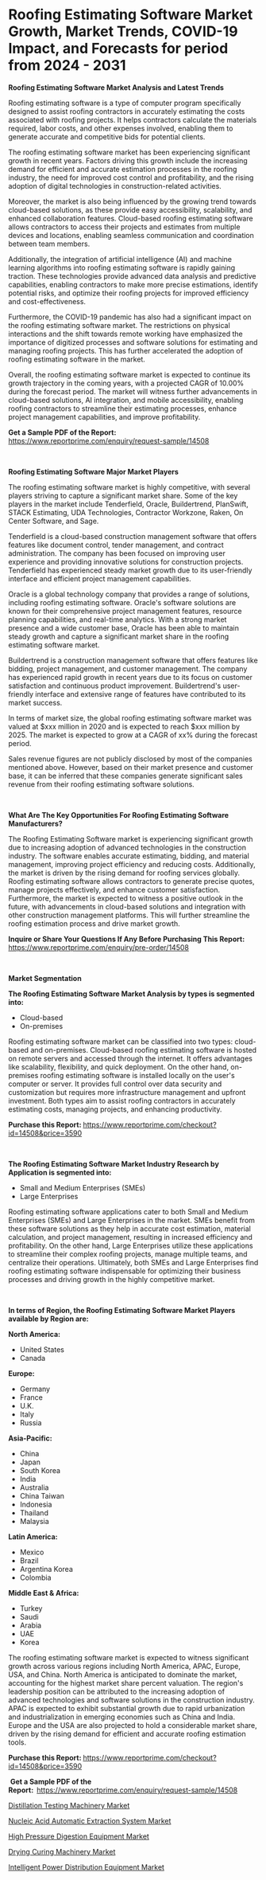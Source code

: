 <p><h1>Roofing Estimating Software Market Growth, Market Trends, COVID-19 Impact, and Forecasts for period from 2024 - 2031</h1></p><p><strong>Roofing Estimating Software Market Analysis and Latest Trends</strong></p>
<p><p>Roofing estimating software is a type of computer program specifically designed to assist roofing contractors in accurately estimating the costs associated with roofing projects. It helps contractors calculate the materials required, labor costs, and other expenses involved, enabling them to generate accurate and competitive bids for potential clients.</p><p>The roofing estimating software market has been experiencing significant growth in recent years. Factors driving this growth include the increasing demand for efficient and accurate estimation processes in the roofing industry, the need for improved cost control and profitability, and the rising adoption of digital technologies in construction-related activities.</p><p>Moreover, the market is also being influenced by the growing trend towards cloud-based solutions, as these provide easy accessibility, scalability, and enhanced collaboration features. Cloud-based roofing estimating software allows contractors to access their projects and estimates from multiple devices and locations, enabling seamless communication and coordination between team members.</p><p>Additionally, the integration of artificial intelligence (AI) and machine learning algorithms into roofing estimating software is rapidly gaining traction. These technologies provide advanced data analysis and predictive capabilities, enabling contractors to make more precise estimations, identify potential risks, and optimize their roofing projects for improved efficiency and cost-effectiveness.</p><p>Furthermore, the COVID-19 pandemic has also had a significant impact on the roofing estimating software market. The restrictions on physical interactions and the shift towards remote working have emphasized the importance of digitized processes and software solutions for estimating and managing roofing projects. This has further accelerated the adoption of roofing estimating software in the market.</p><p>Overall, the roofing estimating software market is expected to continue its growth trajectory in the coming years, with a projected CAGR of 10.00% during the forecast period. The market will witness further advancements in cloud-based solutions, AI integration, and mobile accessibility, enabling roofing contractors to streamline their estimating processes, enhance project management capabilities, and improve profitability.</p></p>
<p><strong>Get a Sample PDF of the Report:&nbsp;</strong> <a href="https://www.reportprime.com/enquiry/request-sample/14508">https://www.reportprime.com/enquiry/request-sample/14508</a></p>
<p>&nbsp;</p>
<p><strong>Roofing Estimating Software Major Market Players</strong></p>
<p><p>The roofing estimating software market is highly competitive, with several players striving to capture a significant market share. Some of the key players in the market include Tenderfield, Oracle, Buildertrend, PlanSwift, STACK Estimating, UDA Technologies, Contractor Workzone, Raken, On Center Software, and Sage.</p><p>Tenderfield is a cloud-based construction management software that offers features like document control, tender management, and contract administration. The company has been focused on improving user experience and providing innovative solutions for construction projects. Tenderfield has experienced steady market growth due to its user-friendly interface and efficient project management capabilities.</p><p>Oracle is a global technology company that provides a range of solutions, including roofing estimating software. Oracle's software solutions are known for their comprehensive project management features, resource planning capabilities, and real-time analytics. With a strong market presence and a wide customer base, Oracle has been able to maintain steady growth and capture a significant market share in the roofing estimating software market.</p><p>Buildertrend is a construction management software that offers features like bidding, project management, and customer management. The company has experienced rapid growth in recent years due to its focus on customer satisfaction and continuous product improvement. Buildertrend's user-friendly interface and extensive range of features have contributed to its market success.</p><p>In terms of market size, the global roofing estimating software market was valued at $xxx million in 2020 and is expected to reach $xxx million by 2025. The market is expected to grow at a CAGR of xx% during the forecast period.</p><p>Sales revenue figures are not publicly disclosed by most of the companies mentioned above. However, based on their market presence and customer base, it can be inferred that these companies generate significant sales revenue from their roofing estimating software solutions.</p></p>
<p>&nbsp;</p>
<p><strong>What Are The Key Opportunities For Roofing Estimating Software Manufacturers?</strong></p>
<p><p>The Roofing Estimating Software market is experiencing significant growth due to increasing adoption of advanced technologies in the construction industry. The software enables accurate estimating, bidding, and material management, improving project efficiency and reducing costs. Additionally, the market is driven by the rising demand for roofing services globally. Roofing estimating software allows contractors to generate precise quotes, manage projects effectively, and enhance customer satisfaction. Furthermore, the market is expected to witness a positive outlook in the future, with advancements in cloud-based solutions and integration with other construction management platforms. This will further streamline the roofing estimation process and drive market growth.</p></p>
<p><strong>Inquire or Share Your Questions If Any Before Purchasing This Report:</strong> <a href="https://www.reportprime.com/enquiry/pre-order/14508">https://www.reportprime.com/enquiry/pre-order/14508</a></p>
<p>&nbsp;</p>
<p><strong>Market Segmentation</strong></p>
<p><strong>The Roofing Estimating Software Market Analysis by types is segmented into:</strong></p>
<p><ul><li>Cloud-based</li><li>On-premises</li></ul></p>
<p><p>Roofing estimating software market can be classified into two types: cloud-based and on-premises. Cloud-based roofing estimating software is hosted on remote servers and accessed through the internet. It offers advantages like scalability, flexibility, and quick deployment. On the other hand, on-premises roofing estimating software is installed locally on the user's computer or server. It provides full control over data security and customization but requires more infrastructure management and upfront investment. Both types aim to assist roofing contractors in accurately estimating costs, managing projects, and enhancing productivity.</p></p>
<p><strong>Purchase this Report:&nbsp;</strong><a href="https://www.reportprime.com/checkout?id=14508&price=3590">https://www.reportprime.com/checkout?id=14508&price=3590</a></p>
<p>&nbsp;</p>
<p><strong>The Roofing Estimating Software Market Industry Research by Application is segmented into:</strong></p>
<p><ul><li>Small and Medium Enterprises (SMEs)</li><li>Large Enterprises</li></ul></p>
<p><p>Roofing estimating software applications cater to both Small and Medium Enterprises (SMEs) and Large Enterprises in the market. SMEs benefit from these software solutions as they help in accurate cost estimation, material calculation, and project management, resulting in increased efficiency and profitability. On the other hand, Large Enterprises utilize these applications to streamline their complex roofing projects, manage multiple teams, and centralize their operations. Ultimately, both SMEs and Large Enterprises find roofing estimating software indispensable for optimizing their business processes and driving growth in the highly competitive market.</p></p>
<p>&nbsp;</p>
<p><strong>In terms of Region, the Roofing Estimating Software Market Players available by Region are:</strong></p>
<p>
    <p> <strong> North America: </strong>
        <ul>
            <li>United States</li>
            <li>Canada</li>
        </ul>
        </p> 
    <p> <strong> Europe: </strong>
        <ul>
            <li>Germany</li>
            <li>France</li>
            <li>U.K.</li>
            <li>Italy</li>
            <li>Russia</li>
        </ul>
        </p> 
    <p> <strong> Asia-Pacific: </strong>
        <ul>
            <li>China</li>
            <li>Japan</li>
            <li>South Korea</li>
            <li>India</li>
            <li>Australia</li>
            <li>China Taiwan</li>
            <li>Indonesia</li>
            <li>Thailand</li>
            <li>Malaysia</li>
        </ul>
        </p> 
    <p> <strong> Latin America: </strong>
        <ul>
            <li>Mexico</li>
            <li>Brazil</li>
            <li>Argentina Korea</li>
            <li>Colombia</li>
        </ul>
        </p> 
    <p> <strong> Middle East & Africa: </strong>
        <ul>
            <li>Turkey</li>
            <li>Saudi</li>
            <li>Arabia</li>
            <li>UAE</li>
            <li>Korea</li>
        </ul>
    </p>
    </p>
<p><p>The roofing estimating software market is expected to witness significant growth across various regions including North America, APAC, Europe, USA, and China. North America is anticipated to dominate the market, accounting for the highest market share percent valuation. The region's leadership position can be attributed to the increasing adoption of advanced technologies and software solutions in the construction industry. APAC is expected to exhibit substantial growth due to rapid urbanization and industrialization in emerging economies such as China and India. Europe and the USA are also projected to hold a considerable market share, driven by the rising demand for efficient and accurate roofing estimation tools.</p></p>
<p><strong>Purchase this Report: </strong><a href="https://www.reportprime.com/checkout?id=14508&price=3590">https://www.reportprime.com/checkout?id=14508&price=3590</a></p>
<p>&nbsp;<strong>Get a Sample PDF of the Report:&nbsp;&nbsp;</strong><a href="https://www.reportprime.com/enquiry/request-sample/14508">https://www.reportprime.com/enquiry/request-sample/14508</a></p>
<p><strong></strong></p>
<p><p><a href="https://medium.com/@dashawnmoen/distillation-testing-machinery-market-competitive-analysis-market-trends-and-forecast-to-2030-bf3eaef03999">Distillation Testing Machinery Market</a></p><p><a href="https://medium.com/@dashawnmoen/nucleic-acid-automatic-extraction-system-market-research-report-its-history-and-forecast-2023-to-c74913a92ab7">Nucleic Acid Automatic Extraction System Market</a></p><p><a href="https://medium.com/@dashawnmoen/high-pressure-digestion-equipment-nbsp-market-focuses-on-market-share-size-and-projected-forecast-3e0723f0dbbb">High Pressure Digestion Equipment Market</a></p><p><a href="https://medium.com/@dashawnmoen/drying-curing-machinery-market-comprehensive-assessment-by-type-application-and-geography-f9f2f1bc5e86">Drying Curing Machinery Market</a></p><p><a href="https://medium.com/@dashawnmoen/intelligent-power-distribution-equipment-market-comprehensive-assessment-by-type-application-and-e07904a06ca2">Intelligent Power Distribution Equipment Market</a></p></p>